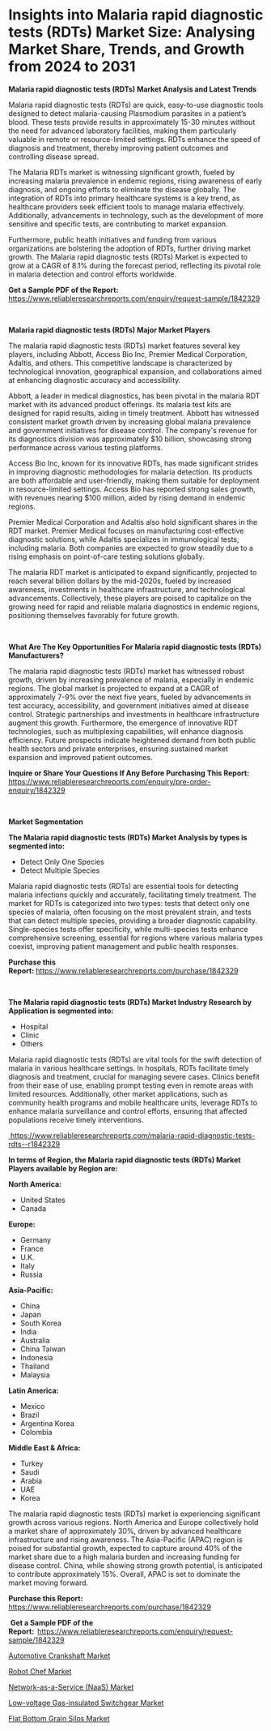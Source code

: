 <p><h1>Insights into Malaria rapid diagnostic tests (RDTs) Market Size: Analysing Market Share, Trends, and Growth from 2024 to 2031</h1></p><p><strong>Malaria rapid diagnostic tests (RDTs) Market Analysis and Latest Trends</strong></p>
<p><p>Malaria rapid diagnostic tests (RDTs) are quick, easy-to-use diagnostic tools designed to detect malaria-causing Plasmodium parasites in a patient’s blood. These tests provide results in approximately 15-30 minutes without the need for advanced laboratory facilities, making them particularly valuable in remote or resource-limited settings. RDTs enhance the speed of diagnosis and treatment, thereby improving patient outcomes and controlling disease spread.</p><p>The Malaria RDTs market is witnessing significant growth, fueled by increasing malaria prevalence in endemic regions, rising awareness of early diagnosis, and ongoing efforts to eliminate the disease globally. The integration of RDTs into primary healthcare systems is a key trend, as healthcare providers seek efficient tools to manage malaria effectively. Additionally, advancements in technology, such as the development of more sensitive and specific tests, are contributing to market expansion.</p><p>Furthermore, public health initiatives and funding from various organizations are bolstering the adoption of RDTs, further driving market growth. The Malaria rapid diagnostic tests (RDTs) Market is expected to grow at a CAGR of 8.1% during the forecast period, reflecting its pivotal role in malaria detection and control efforts worldwide.</p></p>
<p><strong>Get a Sample PDF of the Report:&nbsp;</strong> <a href="https://www.reliableresearchreports.com/enquiry/request-sample/1842329?utm_campaign=36&utm_medium=2&utm_source=Github&utm_content=ia&utm_term=16102024&utm_id=malaria-rapid-diagnostic-tests-rdts">https://www.reliableresearchreports.com/enquiry/request-sample/1842329</a></p>
<p>&nbsp;</p>
<p><strong>Malaria rapid diagnostic tests (RDTs) Major Market Players</strong></p>
<p><p>The malaria rapid diagnostic tests (RDTs) market features several key players, including Abbott, Access Bio Inc, Premier Medical Corporation, Adaltis, and others. This competitive landscape is characterized by technological innovation, geographical expansion, and collaborations aimed at enhancing diagnostic accuracy and accessibility.</p><p>Abbott, a leader in medical diagnostics, has been pivotal in the malaria RDT market with its advanced product offerings. Its malaria test kits are designed for rapid results, aiding in timely treatment. Abbott has witnessed consistent market growth driven by increasing global malaria prevalence and government initiatives for disease control. The company's revenue for its diagnostics division was approximately $10 billion, showcasing strong performance across various testing platforms.</p><p>Access Bio Inc, known for its innovative RDTs, has made significant strides in improving diagnostic methodologies for malaria detection. Its products are both affordable and user-friendly, making them suitable for deployment in resource-limited settings. Access Bio has reported strong sales growth, with revenues nearing $100 million, aided by rising demand in endemic regions.</p><p>Premier Medical Corporation and Adaltis also hold significant shares in the RDT market. Premier Medical focuses on manufacturing cost-effective diagnostic solutions, while Adaltis specializes in immunological tests, including malaria. Both companies are expected to grow steadily due to a rising emphasis on point-of-care testing solutions globally.</p><p>The malaria RDT market is anticipated to expand significantly, projected to reach several billion dollars by the mid-2020s, fueled by increased awareness, investments in healthcare infrastructure, and technological advancements. Collectively, these players are poised to capitalize on the growing need for rapid and reliable malaria diagnostics in endemic regions, positioning themselves favorably for future growth.</p></p>
<p>&nbsp;</p>
<p><strong>What Are The Key Opportunities For Malaria rapid diagnostic tests (RDTs) Manufacturers?</strong></p>
<p><p>The malaria rapid diagnostic tests (RDTs) market has witnessed robust growth, driven by increasing prevalence of malaria, especially in endemic regions. The global market is projected to expand at a CAGR of approximately 7-9% over the next five years, fueled by advancements in test accuracy, accessibility, and government initiatives aimed at disease control. Strategic partnerships and investments in healthcare infrastructure augment this growth. Furthermore, the emergence of innovative RDT technologies, such as multiplexing capabilities, will enhance diagnosis efficiency. Future prospects indicate heightened demand from both public health sectors and private enterprises, ensuring sustained market expansion and improved patient outcomes.</p></p>
<p><strong>Inquire or Share Your Questions If Any Before Purchasing This Report:</strong> <a href="https://www.reliableresearchreports.com/enquiry/pre-order-enquiry/1842329?utm_campaign=36&utm_medium=2&utm_source=Github&utm_content=ia&utm_term=16102024&utm_id=malaria-rapid-diagnostic-tests-rdts">https://www.reliableresearchreports.com/enquiry/pre-order-enquiry/1842329</a></p>
<p>&nbsp;</p>
<p><strong>Market Segmentation</strong></p>
<p><strong>The Malaria rapid diagnostic tests (RDTs) Market Analysis by types is segmented into:</strong></p>
<p><ul><li>Detect Only One Species</li><li>Detect Multiple Species</li></ul></p>
<p><p>Malaria rapid diagnostic tests (RDTs) are essential tools for detecting malaria infections quickly and accurately, facilitating timely treatment. The market for RDTs is categorized into two types: tests that detect only one species of malaria, often focusing on the most prevalent strain, and tests that can detect multiple species, providing a broader diagnostic capability. Single-species tests offer specificity, while multi-species tests enhance comprehensive screening, essential for regions where various malaria types coexist, improving patient management and public health responses.</p></p>
<p><strong>Purchase this Report:&nbsp;</strong><a href="https://www.reliableresearchreports.com/purchase/1842329?utm_campaign=36&utm_medium=2&utm_source=Github&utm_content=ia&utm_term=16102024&utm_id=malaria-rapid-diagnostic-tests-rdts">https://www.reliableresearchreports.com/purchase/1842329</a></p>
<p>&nbsp;</p>
<p><strong>The Malaria rapid diagnostic tests (RDTs) Market Industry Research by Application is segmented into:</strong></p>
<p><ul><li>Hospital</li><li>Clinic</li><li>Others</li></ul></p>
<p><p>Malaria rapid diagnostic tests (RDTs) are vital tools for the swift detection of malaria in various healthcare settings. In hospitals, RDTs facilitate timely diagnosis and treatment, crucial for managing severe cases. Clinics benefit from their ease of use, enabling prompt testing even in remote areas with limited resources. Additionally, other market applications, such as community health programs and mobile healthcare units, leverage RDTs to enhance malaria surveillance and control efforts, ensuring that affected populations receive timely interventions.</p></p>
<p><a href="https://www.reliableresearchreports.com/malaria-rapid-diagnostic-tests-rdts--r1842329?utm_campaign=36&utm_medium=2&utm_source=Github&utm_content=ia&utm_term=16102024&utm_id=malaria-rapid-diagnostic-tests-rdts">&nbsp;https://www.reliableresearchreports.com/malaria-rapid-diagnostic-tests-rdts--r1842329</a></p>
<p><strong>In terms of Region, the Malaria rapid diagnostic tests (RDTs) Market Players available by Region are:</strong></p>
<p>
    <p> <strong> North America: </strong>
        <ul>
            <li>United States</li>
            <li>Canada</li>
        </ul>
        </p> 
    <p> <strong> Europe: </strong>
        <ul>
            <li>Germany</li>
            <li>France</li>
            <li>U.K.</li>
            <li>Italy</li>
            <li>Russia</li>
        </ul>
        </p> 
    <p> <strong> Asia-Pacific: </strong>
        <ul>
            <li>China</li>
            <li>Japan</li>
            <li>South Korea</li>
            <li>India</li>
            <li>Australia</li>
            <li>China Taiwan</li>
            <li>Indonesia</li>
            <li>Thailand</li>
            <li>Malaysia</li>
        </ul>
        </p> 
    <p> <strong> Latin America: </strong>
        <ul>
            <li>Mexico</li>
            <li>Brazil</li>
            <li>Argentina Korea</li>
            <li>Colombia</li>
        </ul>
        </p> 
    <p> <strong> Middle East & Africa: </strong>
        <ul>
            <li>Turkey</li>
            <li>Saudi</li>
            <li>Arabia</li>
            <li>UAE</li>
            <li>Korea</li>
        </ul>
    </p>
    </p>
<p><p>The malaria rapid diagnostic tests (RDTs) market is experiencing significant growth across various regions. North America and Europe collectively hold a market share of approximately 30%, driven by advanced healthcare infrastructure and rising awareness. The Asia-Pacific (APAC) region is poised for substantial growth, expected to capture around 40% of the market share due to a high malaria burden and increasing funding for disease control. China, while showing strong growth potential, is anticipated to contribute approximately 15%. Overall, APAC is set to dominate the market moving forward.</p></p>
<p><strong>Purchase this Report: </strong><a href="https://www.reliableresearchreports.com/purchase/1842329?utm_campaign=36&utm_medium=2&utm_source=Github&utm_content=ia&utm_term=16102024&utm_id=malaria-rapid-diagnostic-tests-rdts">https://www.reliableresearchreports.com/purchase/1842329</a></p>
<p>&nbsp;<strong>Get a Sample PDF of the Report:&nbsp;&nbsp;</strong><a href="https://www.reliableresearchreports.com/enquiry/request-sample/1842329?utm_campaign=36&utm_medium=2&utm_source=Github&utm_content=ia&utm_term=16102024&utm_id=malaria-rapid-diagnostic-tests-rdts">https://www.reliableresearchreports.com/enquiry/request-sample/1842329</a></p>
<p><strong></strong></p>
<p><p><a href="https://www.linkedin.com/pulse/automotive-crankshaft-market-evolution-future-outlook-forecasting-6jref?utm_campaign=36&utm_medium=2&utm_source=Github&utm_content=ia&utm_term=16102024&utm_id=malaria-rapid-diagnostic-tests-rdts">Automotive Crankshaft Market</a></p><p><a href="https://issuu.com/reportprime-2/docs/robot-chef-market-size-2030.pptx_3efbc72b1e66f4?utm_campaign=36&utm_medium=2&utm_source=Github&utm_content=ia&utm_term=16102024&utm_id=malaria-rapid-diagnostic-tests-rdts">Robot Chef Market</a></p><p><a href="https://github.com/SanjidaKhan901/Market-Research-Report-List-1/blob/main/network-as-a-service-naas-market.md?utm_campaign=36&utm_medium=2&utm_source=Github&utm_content=ia&utm_term=16102024&utm_id=malaria-rapid-diagnostic-tests-rdts">Network-as-a-Service (NaaS) Market</a></p><p><a href="https://github.com/AngelaWalsh696/Market-Research-Report-List-1/blob/main/low-voltage-gas-insulated-switchgear-market.md?utm_campaign=36&utm_medium=2&utm_source=Github&utm_content=ia&utm_term=16102024&utm_id=malaria-rapid-diagnostic-tests-rdts">Low-voltage Gas-insulated Switchgear Market</a></p><p><a href="https://issuu.com/reportprime-2/docs/flat-bottom-grain-silos-market-size_340808c6fbcd82?utm_campaign=36&utm_medium=2&utm_source=Github&utm_content=ia&utm_term=16102024&utm_id=malaria-rapid-diagnostic-tests-rdts">Flat Bottom Grain Silos Market</a></p></p>